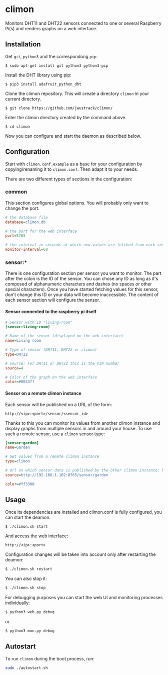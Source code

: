 # climon

Monitors DHT11 and DHT22 sensors connected to one or several Raspberry Pi(s) and renders graphs on a web interface.

## Installation

Get `git`, `python3` and the correspondong `pip`:

`$ sudo apt-get install git python3 python3-pip`

Install the DHT library using pip:

`$ pip3 install adafruit_python_dht`

Clone the climon repository. This will create a directory `climon` in your current directory.

`$ git clone https://github.com/jwustrack/climon/`

Enter the climon directory created by the command above.

`$ cd climon`

Now you can configure and start the daemon as described below.

## Configuration

Start with `climon.conf.example` as a base for your configuration by copying/renaming it to `climon.conf`.
Then adapt it to your needs.

There are two different types of sections in the configuration:

### common ###

This⋅section configures global options. You will probably only want to change the port.

```ini
# the database file
database=climon.db

# the port for the web interface
port=8765

# the interval in seconds at which new values are fetched from each sensor
monitor-interval=60
```

### sensor:* ###

There is one configuration section per sensor you want to monitor. The part after the colon is the ID of the sensor. You can chose any ID as long as it's composed of alphanumeric characters and dashes (no spaces or other special characters).
Once you have started fetching values for this sensor, don't change this ID or your data will become inaccessible.
The content of each sensor section will configure the sensor.

#### Sensor connected to the raspberry pi itself ####

```ini
# Sensor with ID "living-room"
[sensor:living-room]

# Name of the sensor (displayed on the web interface)
name=Living room

# Type of sensor (DHT11, DHT22 or climon)
type=DHT22

# Source: For DHT11 or DHT22 this is the PIN number
source=4

# Color of the graph on the web interface
color=#0033ff
```
#### Sensor on a remote climon instance ####

Each sensor will be published on a URL of the form:

`http://<ip>:<port>/sensor/<sensor_id>`

Thanks to this you can monitor its values from another climon instance and display graphs from multiple sensors in and around your house. To use such a remote sensor, use a `climon` sensor type:


```ini
[sensor:garden]
name=Garden

# Get values from a remote climon instance
type=climon

# Url on which sensor data is published by the other climon instance: http://<ip>:<port>/sensor/<sensor_id>
source=http://192.168.1.102:8765/sensor/garden

color=#ff3300
```

## Usage

Once its dependencies are installed and climon.conf is fully configured, you can start the deamon.
```sh
$ ./climon.sh start
```

And access the web interface:

`http://<ip>:<port>`

Configuration changes will be taken into account only after restarting the deamon:

```sh
$ ./climon.sh restart
```
You can also stop it:

```sh
$ ./climon.sh stop
```
For debugging purposes you can start the web UI and monitoring processes individually:

```sh
$ python3 web.py debug
```
or
```sh
$ python3 mon.py debug
```

## Autostart

To run `climon` during the boot process, run:

```sh
sudo ./autostart.sh
```
